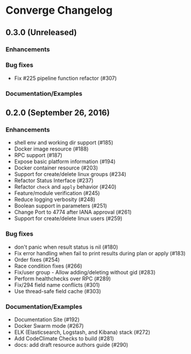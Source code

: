 # Converge Changelog

## 0.3.0 (Unreleased)

### Enhancements

### Bug fixes

- Fix #225 pipeline function refactor (#307)

### Documentation/Examples

## 0.2.0 (September 26, 2016)

### Enhancements

- shell env and working dir support (#185)
- Docker image resource (#188)
- RPC support (#187)
- Expose basic platform information (#194)
- Docker container resource (#203)
- Support for create/delete linux groups (#234)
- Refactor Status Interface (#237)
- Refactor `check` and `apply` behavior (#240)
- Feature/module verification (#245)
- Reduce logging verbosity (#248)
- Boolean support in parameters (#251)
- Change Port to 4774 after IANA approval (#261)
- Support for create/delete linux users (#259)

### Bug fixes

- don't panic when result status is nil (#180)
- Fix error handling when fail to print results during plan or apply (#183)
- Order fixes (#254)
- Race condition fixes (#266)
- Fix/user group - Allow adding/deleting without gid (#283)
- Perform healthchecks over RPC (#289)
- Fix/294 field name conflicts (#301)
- Use thread-safe field cache (#303)

### Documentation/Examples

- Documentation Site (#192)
- Docker Swarm mode (#267)
- ELK (Elasticsearch, Logstash, and Kibana) stack (#272)
- Add CodeClimate Checks to build (#281)
- docs: add draft resource authors guide (#290)